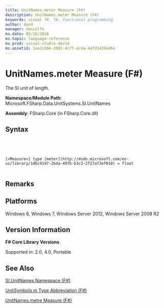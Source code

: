 ```yaml
---
title: UnitNames.meter Measure (F#)
description: UnitNames.meter Measure (F#)
keywords: visual f#, f#, functional programming
author: dend
manager: danielfe
ms.date: 05/16/2016
ms.topic: language-reference
ms.prod: visual-studio-dev14
ms.assetid: 1aa3cbb6-2b81-4c7f-ac4a-4afd1439ad6e 
---
```


# UnitNames.meter Measure (F#)

The SI unit of length.

**Namespace/Module Path**: Microsoft.FSharp.Data.UnitSystems.SI.UnitNames

**Assembly**: FSharp.Core (in FSharp.Core.dll)


## Syntax



```




[<Measure>] type [meter](http://msdn.microsoft.com/en-us/library/1d6c9197-2bda-49fb-b3c2-2f27af3ef010) = float


```





## Remarks

## Platforms
Windows 8, Windows 7, Windows Server 2012, Windows Server 2008 R2


## Version Information
**F# Core Library Versions**

Supported in: 2.0, 4.0, Portable




## See Also
[SI.UnitNames Namespace &#40;F&#35;&#41;](SI.UnitNames-Namespace-%5BFSharp%5D.md)

[UnitSymbols.m Type Abbreviation (F#)](http://msdn.microsoft.com/en-us/library/964afe1f-446b-4bfb-b70e-df4be49b89cd )

[UnitNames.metre Measure &#40;F&#35;&#41;](UnitNames.metre-Measure-%5BFSharp%5D.md)

